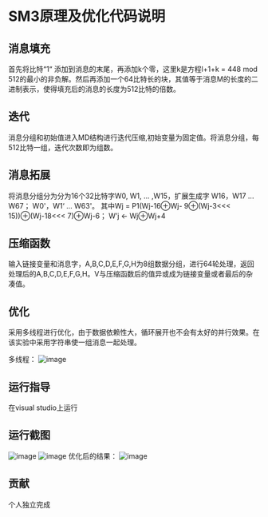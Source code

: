 #  SM3原理及优化代码说明

##  消息填充

首先将比特“1“ 添加到消息的末尾，再添加k个零，这里k是方程l+1+k = 448 mod 512的最小的非负解。然后再添加一个64比特长的块，其值等于消息M的长度的二进制表示，使得填充后的消息的长度为512比特的倍数。
##  迭代
消息分组和初始值进入MD结构进行迭代压缩,初始变量为固定值。将消息分组，每512比特一组，迭代次数即为组数。
##  消息拓展
将消息分组分为分为16个32比特字W0, W1, … ,W15，扩展生成字 W16，W17 ... W67； W0'，W1‘ ... W63'。
其中Wj = P1(Wj-16⊕Wj- 9⊕(Wj-3<<< 15))⊕(Wj-18<<< 7)⊕Wj-6；
W’j ← Wj⊕Wj+4
##  压缩函数
输入链接变量和消息字，A,B,C,D,E,F,G,H为8组数据分组，进行64轮处理，返回处理后的A,B,C,D,E,F,G,H。V与压缩函数后的值异或成为链接变量或者最后的杂凑值。
##  优化
采用多线程进行优化，由于数据依赖性大，循环展开也不会有太好的并行效果。在该实验中采用字符串使一组消息一起处理。

多线程：
![image](https://user-images.githubusercontent.com/105595347/182003267-780a0a8a-a90e-4640-9d7e-db247b317430.png)

## 运行指导
在visual studio上运行
## 运行截图
![image](https://user-images.githubusercontent.com/105595347/182003148-cb867f78-54f3-42c6-9e25-c53c63316abe.png)
![image](https://user-images.githubusercontent.com/105595347/182003168-02fdd4b8-735a-4608-9593-ab8a8469b83d.png)
优化后的结果：
![image](https://user-images.githubusercontent.com/105595347/182003223-ba7458da-d2a9-453d-ac76-53079ae9956a.png)

## 贡献
个人独立完成
